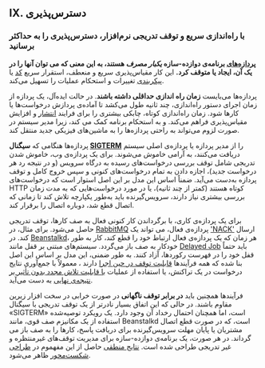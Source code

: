 ## IX. دسترس‌پذیری
### با راه‌اندازی سریع و توقف تدریجی نرم‌افزار، دسترس‌پذیری را به حداکثر برسانید

**[پردازه‌های](./processes) برنامه‌ی دوازده-سازه *یکبار مصرف* هستند، به این معنی که می توان آنها را در یک آن، ایجاد یا متوقف کرد.** این کار مقیاس‌پذیری سریع و منعطف، استقرار سریع [کد](./codebase) یا [پیکربندی](./config) تغییرات و استحکام عملیات را تسهیل می‌کند.

پردازه‌ها می‌بایست **زمان راه اندازی حداقلی داشته باشند**. در حالت ایده‌آل، یک پردازه از زمان اجرای دستور راه‌اندازی، چند ثانیه طول می‌کشد تا آماده‌ی پردازش درخواست‌ها یا کارها شود. زمان راه‌اندازی کوتاه، چابکی بیشتری را برای فرایند [انتشار](./build-release-run) و افزایش مقیاس‌پذیری فراهم می‌کند. و به استحکام برنامه کمک می کند، زیرا مدیر سیستم در صورت لزوم می‌تواند به راحتی پردازه‌ها را به ماشین‌های فیزیکی جدید منتقل کند.

پردازه‌ها هنگامی که **سیگنال [SIGTERM](http://en.wikipedia.org/wiki/SIGTERM)** را از مدیر پردازه یا پردازه‌ی اصلی سیستم دریافت می‌کنند، به آرامی خاموش می‌شوند. برای یک پردازه‌ی وب، خاموش شدن تدریجی شامل توقف بررسی درخواست‌های رسیده به درگاه سرویس (و در نتیجه رد هر درخواست جدید)، اجازه دادن به تمام درخواست‌های کنونی و سپس خروج کامل و توقف پردازه به‌دست می‌آید. ضمناً اساس این مدل بر این اصل استوار است که درخواست‌های HTTP کوتاه هستند (کمتر از چند ثانیه)، یا در مورد درخواست‌هایی که به مدت زمان بررسی بیشتری نیاز دارند، سرویس‌گیرنده باید به‌طور یکپارچه تلاش کند تا زمانی که اتصال قطع شد، دوباره اتصال را برقرار کند.

برای یک پردازه‌ی کاری، با برگرداندن کار کنونی فعال به صف کارها، توقف تدریجی حاصل می‌شود. برای مثال، در [RabbitMQ](http://www.rabbitmq.com/) پردازه‌ی فعال، می تواند یک ['NACK'](https://www.rabbitmq.com/amqp-0-9-1-quickref#basic.nack) ارسال کند. در [Beanstalkd](https://beanstalkd.github.io)، هر زمان که یک پردازه‌ی فعال ارتباط خود را قطع کند، کار به طور خودکار به صف باز می‌گردد. سیستم‌های مبتنی بر قفل مانند [Delayed Job](https://github.com/collectiveidea/delayed_job#readme) باید حتماً قفل خود را در فهرست رکوردها، آزاد کنند. به طور ضمنی، این مدل بر اساس این اصل بنا شده که همه فرآیند‌ها [قابلیت توقف در حین اجرا](http://en.wikipedia.org/wiki/Reentrant_%28subroutine%29) دارند ، معمولاً با جمع‌آوری نتایج درخواست در یک تراکنش، یا استفاده از عملیات [با قابلیت تلاش مجدد بدون تأثیر بر نتیجه‌ی نهایی](http://en.wikipedia.org/wiki/Idempotence) به دست می‌آید.

فرآیندها همچنین باید **در برابر توقف ناگهانی** در صورت خرابی در سخت افزار زیرین مقاوم باشند. در حالی که این اتفاق بسیار نادرتر از یک توقف تدریجی با سیگنال «SIGTERM» است، اما همچنان احتمال رخداد آن وجود دارد. یک رویکرد توصیه‌شده استفاده از یک مکانیزم صف قوی، مانند Beanstalkd است، که در صورت قطع اتصال مشتریان یا پایان مهلت سرویس‌گیرنده برای دریافت پاسخ، کارها را به صف باز می گرداند. در هر صورت، یک برنامه‌ی دوازده-سازه برای مدیریت توقف‌های غیرمنتظره و غیر تدریجی طراحی شده است.  [نتایج منطقی](http://docs.couchdb.org/en/latest/intro/overview.html)  حاصل از این مفهموم در [طراحی شکست‌محور](http://lwn.net/Articles/191059/) ظاهر می‌شود.